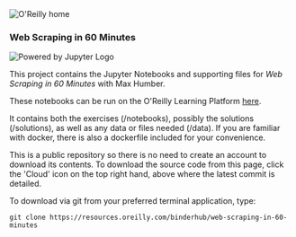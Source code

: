 <img src="https://cdn.oreillystatic.com/images/sitewide-headers/oreilly_logo_mark_red.svg" alt="O'Reilly home"/>

### Web Scraping in 60 Minutes

![Powered by Jupyter Logo](https://cdn.oreillystatic.com/images/icons/powered_by_jupyter.png)

This project contains the Jupyter Notebooks and supporting files for _Web Scraping in 60 Minutes_ with Max Humber.

These notebooks can be run on the O'Reilly Learning Platform [here](https://learning.oreilly.com/jupyter-notebooks/~/9781492081029).

It contains both the exercises (/notebooks), possibly the solutions (/solutions), as well as any data or files needed (/data). If you are familiar with docker, there is also a dockerfile included for your convenience.

This is a public repository so there is no need to create an account to download its contents. To download the source code from this page, click the 'Cloud' icon on the top right hand, above where the latest commit is detailed.

To download via git from your preferred terminal application, type:

```git clone https://resources.oreilly.com/binderhub/web-scraping-in-60-minutes```
